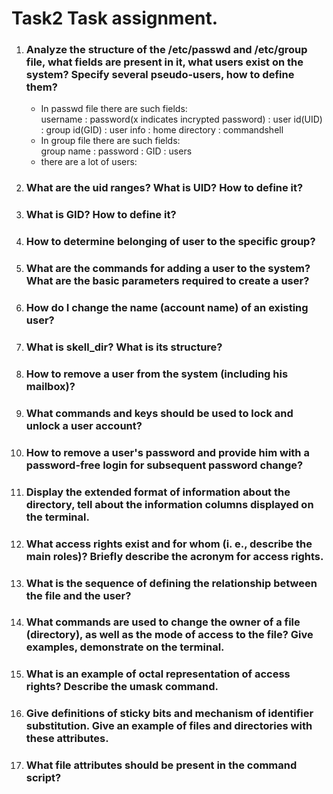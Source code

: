 # Task2 Task  assignment.
1) ### Analyze the structure of the /etc/passwd and /etc/group file, what fields are present in it, what users exist on the system? Specify several pseudo-users, how to define them?
    * In passwd file there are such fields: </br>
      username : password(x indicates incrypted password) : user id(UID) : group id(GID) : user info : home directory : commandshell </br>
    * In group file there are such fields: </br>
      group name : password : GID : users </br>
    * there are a lot of users: </br>
2) ### What are the uid ranges? What is UID? How to define it?

3) ### What is GID? How to define it?

4) ### How to determine belonging of user to the specific group? 

5) ### What are the commands for adding a user to the system? What are the basic parameters required to create a user?

6) ### How do I change the name (account name) of an existing user?

7) ### What is skell_dir? What is its structure?

8) ### How to remove a user from the system (including his mailbox)?

9) ### What commands and keys should be used to lock and unlock a user account?

10) ### How to remove a user's password and provide him with a password-free login for subsequent password change?

11) ### Display the extended format of information about the directory, tell about the information columns displayed on the terminal.

12) ### What access rights exist and for whom (i. e., describe the main roles)? Briefly describe the acronym for access rights.

13) ### What is the sequence of defining the relationship between the file and the user?

14) ### What commands are used to change the owner of a file (directory), as well as the mode of access to the file? Give examples, demonstrate on the terminal.

15) ### What is an example of octal representation of access rights? Describe the umask command.

16) ### Give definitions of sticky bits and mechanism of identifier substitution. Give an example of files and directories with these attributes.

17) ### What file attributes should be present in the command script?
